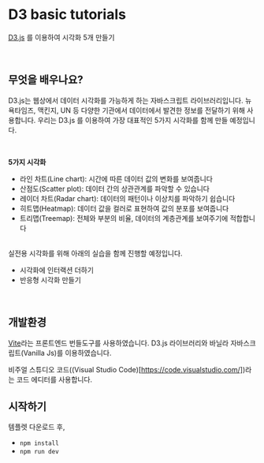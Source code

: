 # D3 basic tutorials

[D3.js](https://d3js.org/) 를 이용하여 시각화 5개 만들기

<br>

## 무엇을 배우나요?

D3.js는 웹상에서 데이터 시각화를 가능하게 하는 자바스크립트 라이브러리입니다. 뉴욕타임즈, 맥킨지, UN 등 다양한 기관에서 데이터에서 발견한 정보를 전달하기 위해 사용합니다. 우리는 D3.js 를 이용하여 가장 대표적인 5가지 시각화를 함께 만들 예정입니다.

<br>

**5가지 시각화**

- 라인 차트(Line chart): 시간에 따른 데이터 값의 변화를 보여줍니다
- 산점도(Scatter plot): 데이터 간의 상관관계를 파악할 수 있습니다
- 레이더 차트(Radar chart): 데이터의 패턴이나 이상치를 파악하기 쉽습니다
- 히트맵(Heatmap): 데이터 값을 컬러로 표현하여 값의 분포를 보여줍니다
- 트리맵(Treemap): 전체와 부분의 비율, 데이터의 계층관계를 보여주기에 적합합니다

<br>
실전용 시각화를 위해 아래의 실습을 함께 진행할 예정입니다.

- 시각화에 인터랙션 더하기
- 반응형 시각화 만들기

<br>

## 개발환경

[Vite](https://ko.vitejs.dev/)라는 프론트엔드 번들도구를 사용하였습니다. D3.js 라이브러리와 바닐라 자바스크립트(Vanilla Js)를 이용하였습니다.

비주얼 스튜디오 코드((Visual Studio Code)[https://code.visualstudio.com/])라는 코드 에디터를 사용합니다.

## 시작하기

템플렛 다운로드 후,

- `npm install`
- `npm run dev`
